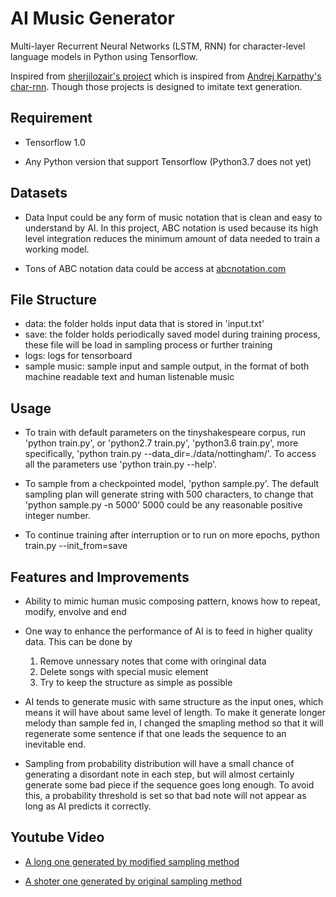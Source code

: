 # AI Music Generator

Multi-layer Recurrent Neural Networks (LSTM, RNN) for character-level language models in Python using Tensorflow.

Inspired from [sherjilozair's project](https://github.com/sherjilozair/char-rnn-tensorflow) which is inspired from [Andrej Karpathy's char-rnn](https://github.com/karpathy/char-rnn). Though those projects is designed to imitate text generation.

## Requirement

- Tensorflow 1.0

- Any Python version that support Tensorflow (Python3.7 does not yet)

## Datasets

- Data Input could be any form of music notation that is clean and easy to understand by AI. In this project, ABC notation is used because its high level integration reduces the minimum amount of data needed to train a working model.

- Tons of ABC notation data could be access at [abcnotation.com](http://abcnotation.com/)

## File Structure

- data: the folder holds input data that is stored in 'input.txt'
- save: the folder holds periodically saved model during training process, these file will be load in sampling process or further training
- logs: logs for tensorboard
- sample music: sample input and sample output, in the format of both machine readable text and human listenable music

## Usage

- To train with default parameters on the tinyshakespeare corpus, run 'python train.py', or 'python2.7 train.py', 'python3.6 train.py', more specifically, 'python train.py --data_dir=./data/nottingham/'. To access all the parameters use 'python train.py --help'.

- To sample from a checkpointed model, 'python sample.py'. The default sampling plan will generate string with 500 characters, to change that 'python sample.py -n 5000' 5000 could be any reasonable positive integer number.

- To continue training after interruption or to run on more epochs, python train.py --init_from=save

## Features and Improvements

- Ability to mimic human music composing pattern, knows how to repeat, modify, envolve and end

- One way to enhance the performance of AI is to feed in higher quality data. This can be done by
  1. Remove unnessary notes that come with oringinal data
  2. Delete songs with special music element
  3. Try to keep the structure as simple as possible
  
- AI tends to generate music with same structure as the input ones, which means it will have about same level of length. To make it generate longer melody than sample fed in, I changed the smapling method so that it will regenerate some sentence if that one leads the sequence to an inevitable end.

- Sampling from probability distribution will have a small chance of generating a disordant note in each step, but will almost certainly generate some bad piece if the sequence goes long enough. To avoid this, a probability threshold is set so that bad note will not appear as long as AI predicts it correctly.

## Youtube Video

- [A long one generated by modified sampling method](https://www.youtube.com/watch?v=PccjWfVRXXg)

- [A shoter one generated by original sampling method](https://www.youtube.com/watch?v=fNOt6yYL1PA&t=21s)
